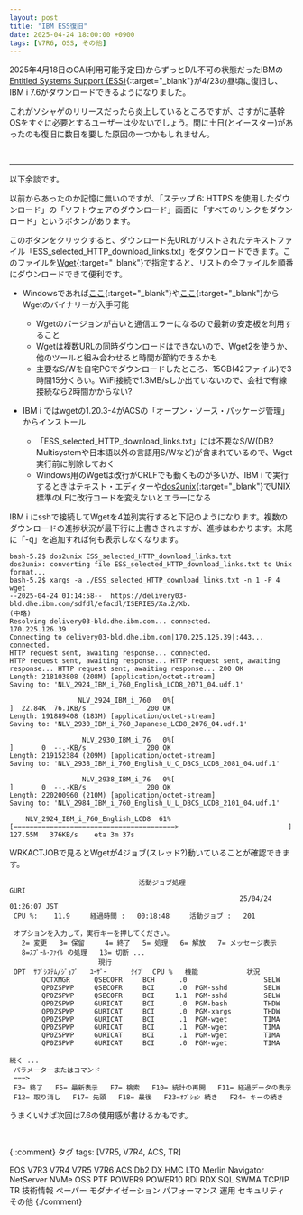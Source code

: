 ```yaml
---
layout: post
title: "IBM ESS復旧"
date: 2025-04-24 18:00:00 +0900
tags: [V7R6, OSS, その他]
---
```

2025年4月18日のGA(利用可能予定日)からずっとD/L不可の状態だったIBMの[Entitled Systems Support (ESS)](https://www.ibm.com/servers/eserver/ess/landing/landing-page){:target="_blank"}が4/23の昼頃に復旧し、IBM i 7.6がダウンロードできるようになりました。

これがソシャゲのリリースだったら炎上しているところですが、さすがに基幹OSをすぐに必要とするユーザーは少ないでしょう。間に土日(とイースター)があったのも復旧に数日を要した原因の一つかもしれません。

<br>

<hr>

以下余談です。

<p>

以前からあったのか記憶に無いのですが、「ステップ 6: HTTPS を使用したダウンロード」の「ソフトウェアのダウンロード」画面に「すべてのリンクをダウンロード」というボタンがあります。

このボタンをクリックすると、ダウンロード先URLがリストされたテキストファイル「ESS_selected_HTTP_download_links.txt」をダウンロードできます。このファイルを[Wget](https://ja.wikipedia.org/wiki/GNU_Wget){:target="_blank"}で指定すると、リストの全ファイルを順番にダウンロードできて便利です。

- Windowsであれば[ここ](https://ftp.gnu.org/gnu/wget/){:target="_blank"}や[ここ](https://eternallybored.org/misc/wget/){:target="_blank"}からWgetのバイナリーが入手可能
  - Wgetのバージョンが古いと通信エラーになるので最新の安定板を利用すること
  - Wgetは複数URLの同時ダウンロードはできないので、Wget2を使うか、他のツールと組み合わせると時間が節約できるかも
  - 主要なS/Wを自宅PCでダウンロードしたところ、15GB(42ファイル)で3時間15分くらい。WiFi接続で1.3MB/sしか出ていないので、会社で有線接続なら2時間かからない?
  
- IBM i ではwgetの1.20.3-4がACSの「オープン・ソース・パッケージ管理」からインストール
  - 「ESS_selected_HTTP_download_links.txt」には不要なS/W(DB2 Multisystemや日本語以外の言語用S/Wなど)が含まれているので、Wget実行前に削除しておく
  - Windows用のWgetは改行がCRLFでも動くものが多いが、IBM i で実行するときはテキスト・エディターや[dos2unix](https://dos2unix.sourceforge.io/){:target="_blank"}でUNIX標準のLFに改行コードを変えないとエラーになる

<p>

IBM i にsshで接続してWgetを4並列実行すると下記のようになります。複数のダウンロードの進捗状況が最下行に上書きされますが、進捗はわかります。末尾に「-q」を追加すれば何も表示しなくなります。

```
bash-5.2$ dos2unix ESS_selected_HTTP_download_links.txt
dos2unix: converting file ESS_selected_HTTP_download_links.txt to Unix format...
bash-5.2$ xargs -a ./ESS_selected_HTTP_download_links.txt -n 1 -P 4 wget
--2025-04-24 01:14:58--  https://delivery03-bld.dhe.ibm.com/sdfdl/efacdl/ISERIES/Xa.2/Xb.
(中略)
Resolving delivery03-bld.dhe.ibm.com... connected.
170.225.126.39
Connecting to delivery03-bld.dhe.ibm.com|170.225.126.39|:443... connected.
HTTP request sent, awaiting response... connected.
HTTP request sent, awaiting response... HTTP request sent, awaiting response... HTTP request sent, awaiting response... 200 OK
Length: 218103808 (208M) [application/octet-stream]
Saving to: 'NLV_2924_IBM_i_760_English_LCD8_2071_04.udf.1'

                 NLV_2924_IBM_i_760   0%[                                                                    ]  22.84K  76.1KB/s               200 OK
Length: 191889408 (183M) [application/octet-stream]
Saving to: 'NLV_2930_IBM_i_760_Japanese_LCD8_2076_04.udf.1'

                  NLV_2930_IBM_i_76   0%[                                                                    ]       0  --.-KB/s               200 OK
Length: 219152384 (209M) [application/octet-stream]
Saving to: 'NLV_2938_IBM_i_760_English_U_C_DBCS_LCD8_2081_04.udf.1'

                  NLV_2938_IBM_i_76   0%[                                                                    ]       0  --.-KB/s               200 OK
Length: 220200960 (210M) [application/octet-stream]
Saving to: 'NLV_2984_IBM_i_760_English_U_L_DBCS_LCD8_2101_04.udf.1'

    NLV_2924_IBM_i_760_English_LCD8  61%[========================================>                           ] 127.55M   376KB/s    eta 3m 37s
```

WRKACTJOBで見るとWgetが4ジョブ(スレッド?)動いていることが確認できます。

```
                                活動ジョブ処理                         GURI     
                                                         25/04/24  01:26:07 JST 
 CPU %:    11.9     経過時間 :   00:18:48     活動ジョブ :   201                
                                                                                
 オプションを入力して，実行キーを押してください。                               
   2= 変更   3= 保留     4= 終了   5= 処理   6= 解放   7= メッセージ表示        
   8=ｽﾌﾟｰﾙ･ﾌｧｲﾙ の処理   13= 切断 ...                                           
                      現行                                                      
 OPT  ｻﾌﾞｼｽﾃﾑ/ｼﾞｮﾌﾞ   ﾕｰｻﾞｰ      ﾀｲﾌﾟ  CPU %   機能            状況             
        QCTXMGR      QSECOFR     BCH      .0                   SELW             
        QP0ZSPWP     QSECOFR     BCI      .0  PGM-sshd         SELW             
        QP0ZSPWP     QSECOFR     BCI     1.1  PGM-sshd         SELW             
        QP0ZSPWP     GURICAT     BCI      .0  PGM-bash         THDW             
        QP0ZSPWP     GURICAT     BCI      .0  PGM-xargs        THDW             
        QP0ZSPWP     GURICAT     BCI      .1  PGM-wget         TIMA             
        QP0ZSPWP     GURICAT     BCI      .1  PGM-wget         TIMA             
        QP0ZSPWP     GURICAT     BCI      .1  PGM-wget         TIMA             
        QP0ZSPWP     GURICAT     BCI      .0  PGM-wget         TIMA             
                                                                       続く ... 
 パラメーターまたはコマンド                                                     
 ===>                                                                           
 F3= 終了   F5= 最新表示   F7= 検索   F10= 統計の再開   F11= 経過データの表示   
 F12= 取り消し   F17= 先頭   F18= 最後   F23=ｵﾌﾟｼｮﾝ 続き   F24= キーの続き      
```

<p>

うまくいけば次回は7.6の使用感が書けるかもです。


<br>

{::comment}
タグ
tags: [V7R5, V7R4, ACS, TR]

EOS
V7R3
V7R4
V7R5
V7R6
ACS
Db2
DX
HMC
LTO
Merlin
Navigator
NetServer
NVMe
OSS
PTF
POWER9
POWER10
RDi
RDX
SQL
SWMA
TCP/IP
TR
技術情報
ペーパー
モダナイゼーション
パフォーマンス
運用
セキュリティ
その他
{:/comment}
